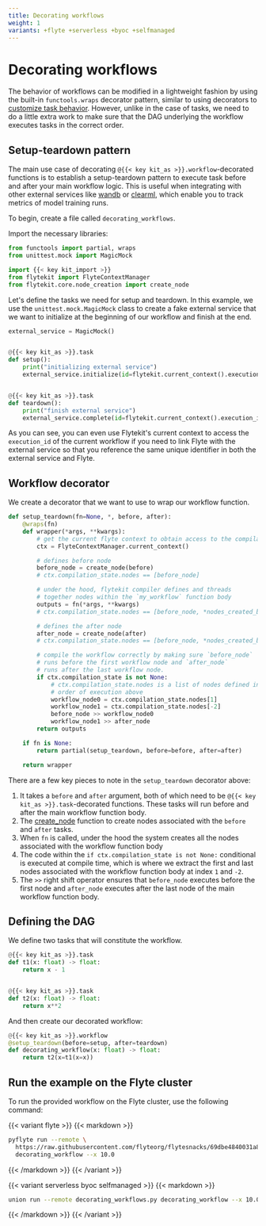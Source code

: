 ```yaml
---
title: Decorating workflows
weight: 1
variants: +flyte +serverless +byoc +selfmanaged
---
```


# Decorating workflows

The behavior of workflows can be modified in a lightweight fashion by using the built-in `functools.wraps`
decorator pattern, similar to using decorators to
[customize task behavior](#decorating_tasks). However, unlike in the case of
tasks, we need to do a little extra work to make sure that the DAG underlying the workflow executes tasks in the correct order.

## Setup-teardown pattern

The main use case of decorating `@{{< key kit_as >}}.workflow`-decorated functions is to establish a setup-teardown pattern to execute task
before and after your main workflow logic. This is useful when integrating with other external services
like [wandb](https://wandb.ai/site) or [clearml](https://clear.ml/), which enable you to track metrics of model training runs.

To begin, create a file called `decorating_workflows`.

Import the necessary libraries:

```python
from functools import partial, wraps
from unittest.mock import MagicMock

import {{< key kit_import >}}
from flytekit import FlyteContextManager
from flytekit.core.node_creation import create_node
```

Let's define the tasks we need for setup and teardown. In this example, we use the
`unittest.mock.MagicMock` class to create a fake external service that we want to initialize at the
beginning of our workflow and finish at the end.

```python
external_service = MagicMock()


@{{< key kit_as >}}.task
def setup():
    print("initializing external service")
    external_service.initialize(id=flytekit.current_context().execution_id)


@{{< key kit_as >}}.task
def teardown():
    print("finish external service")
    external_service.complete(id=flytekit.current_context().execution_id)
```

As you can see, you can even use Flytekit's current context to access the `execution_id` of the current workflow
if you need to link Flyte with the external service so that you reference the same unique identifier in both the
external service and Flyte.

## Workflow decorator

We create a decorator that we want to use to wrap our workflow function.

```python
def setup_teardown(fn=None, *, before, after):
    @wraps(fn)
    def wrapper(*args, **kwargs):
        # get the current flyte context to obtain access to the compilation state of the workflow DAG.
        ctx = FlyteContextManager.current_context()

        # defines before node
        before_node = create_node(before)
        # ctx.compilation_state.nodes == [before_node]

        # under the hood, flytekit compiler defines and threads
        # together nodes within the `my_workflow` function body
        outputs = fn(*args, **kwargs)
        # ctx.compilation_state.nodes == [before_node, *nodes_created_by_fn]

        # defines the after node
        after_node = create_node(after)
        # ctx.compilation_state.nodes == [before_node, *nodes_created_by_fn, after_node]

        # compile the workflow correctly by making sure `before_node`
        # runs before the first workflow node and `after_node`
        # runs after the last workflow node.
        if ctx.compilation_state is not None:
            # ctx.compilation_state.nodes is a list of nodes defined in the
            # order of execution above
            workflow_node0 = ctx.compilation_state.nodes[1]
            workflow_node1 = ctx.compilation_state.nodes[-2]
            before_node >> workflow_node0
            workflow_node1 >> after_node
        return outputs

    if fn is None:
        return partial(setup_teardown, before=before, after=after)

    return wrapper
```

There are a few key pieces to note in the `setup_teardown` decorator above:

1. It takes a `before` and `after` argument, both of which need to be `@{{< key kit_as >}}.task`-decorated functions. These
   tasks will run before and after the main workflow function body.
2. The [create_node](https://github.com/flyteorg/flytekit/blob/9e156bb0cf3d1441c7d1727729e8f9b4bbc3f168/flytekit/core/node_creation.py#L18) function
   to create nodes associated with the `before` and `after` tasks.
3. When `fn` is called, under the hood the system creates all the nodes associated with the workflow function body
4. The code within the `if ctx.compilation_state is not None:` conditional is executed at compile time, which
   is where we extract the first and last nodes associated with the workflow function body at index `1` and `-2`.
5. The `>>` right shift operator ensures that `before_node` executes before the
   first node and `after_node` executes after the last node of the main workflow function body.

## Defining the DAG

We define two tasks that will constitute the workflow.

```python
@{{< key kit_as >}}.task
def t1(x: float) -> float:
    return x - 1


@{{< key kit_as >}}.task
def t2(x: float) -> float:
    return x**2
```

And then create our decorated workflow:

```python
@{{< key kit_as >}}.workflow
@setup_teardown(before=setup, after=teardown)
def decorating_workflow(x: float) -> float:
    return t2(x=t1(x=x))

```

## Run the example on the Flyte cluster

To run the provided workflow on the Flyte cluster, use the following command:

{{< variant flyte >}}
{{< markdown >}}
```bash
pyflyte run --remote \
  https://raw.githubusercontent.com/flyteorg/flytesnacks/69dbe4840031a85d79d9ded25f80397c6834752d/examples/advanced_composition/advanced_composition/decorating_workflows.py \
  decorating_workflow --x 10.0
```
{{< /markdown >}}
{{< /variant >}}

{{< variant serverless byoc selfmanaged >}}
{{< markdown >}}
```bash
union run --remote decorating_workflows.py decorating_workflow --x 10.0
```
{{< /markdown >}}
{{< /variant >}}
